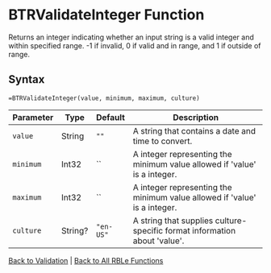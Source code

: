 # BTRValidateInteger Function

Returns an integer indicating whether an input string is a valid integer and within specified range. -1 if invalid, 0 if valid and in range, and 1 if outside of range.

## Syntax

```excel
=BTRValidateInteger(value, minimum, maximum, culture)
```

Parameter | Type | Default | Description
---|---|---|---
`value` | String | `""` | A string that contains a date and time to convert.
`minimum` | Int32 | `` | A integer representing the minimum value allowed if 'value' is a integer.
`maximum` | Int32 | `` | A integer representing the minimum value allowed if 'value' is a integer.
`culture` | String? | `"en-US"` | A string that supplies culture-specific format information about 'value'.

[Back to Validation](RBLeValidation.md) | [Back to All RBLe Functions](RBLe.md#function-documentation)